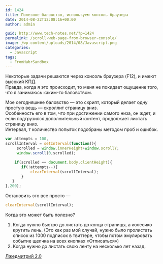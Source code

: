 ```yaml
---
id: 1424
title: Полезное баловство, используем консоль браузера
date: 2014-08-22T12:08:16+00:00
author: admin

guid: http://www.tech-notes.net/?p=1424
permalink: /scroll-web-page-from-browser-console/
image: /wp-content/uploads/2014/08/Javascript.png
categories:
  - Javascript
tags:
  - FromHabrSandbox
---
```

Некоторые задачи решаются через консоль браузера (F12), и имеют высокий КПД.  
Правда, когда я это происходит, то меня не покидает ощущение того, что я занимаюсь каким-то баловством.

Мое сегодняшнее баловство — это скрипт, который делает одну простую вещь — скроллит страницу вниз.  
Особенность его в том, что при достижении самого низа, он ждет, и если подгрузился дополнительный контент, продолжает листать страницу вниз.  
Интервал, т количество попыток подобраны методом проб и ошибок.

```Javascript
var attempts = 100,
scrollInterval = setInterval(function(){
     scrolled = window.innerHeight+window.scrollY;
     window.scroll(0,scrolled);

    if(scrolled == document.body.clientHeight){
       if(!attempts--){
           clearInterval(scrollInterval);
       }
   }
},200);
```


Остановить это все просто —

```Javascript
clearInterval(scrollInterval);
```


Когда это может быть полезно?

1. Когда нужно быстро до листать до конца страницы, а колесико крутить лень. (Это как раз мой случай, нужно было пролистать список из 1000 подписок в твиттере, чтобы потом эмулировать событие щелчка на всех кнопках «Отписаться»)  
2. Когда нужно до листать свою ленту на несколько лет назад.

<a href="http://habrahabr.ru/sandbox/86123/" target="_blank">Лжедмитрий 2.0</a>

